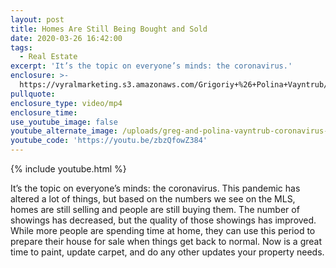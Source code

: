 ```yaml
---
layout: post
title: Homes Are Still Being Bought and Sold
date: 2020-03-26 16:42:00
tags:
  - Real Estate
excerpt: 'It’s the topic on everyone’s minds: the coronavirus.'
enclosure: >-
  https://vyralmarketing.s3.amazonaws.com/Grigoriy+%26+Polina+Vayntrub/Homes+are+Still+Being+Bought+and+Sold.mp4
pullquote:
enclosure_type: video/mp4
enclosure_time:
use_youtube_image: false
youtube_alternate_image: /uploads/greg-and-polina-vayntrub-coronavirus-youtube.jpg
youtube_code: 'https://youtu.be/zbzQfowZ384'
---
```


{% include youtube.html %}

It’s the topic on everyone’s minds: the coronavirus. This pandemic has altered a lot of things, but based on the numbers we see on the MLS, homes are still selling and people are still buying them. The number of showings has decreased, but the quality of those showings has improved. While more people are spending time at home, they can use this period to prepare their house for sale when things get back to normal. Now is a great time to paint, update carpet, and do any other updates your property needs.